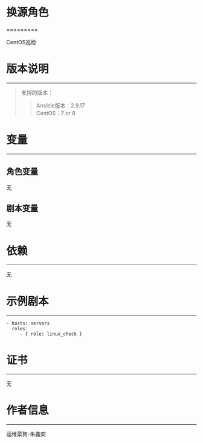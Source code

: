 # 换源角色
=========

CentOS巡检

# 版本说明
------------

>支持的版本：
>>Ansible版本：2.9.17  
>>CentOS：7 or 8  

# 变量
--------------
## 角色变量

无

## 剧本变量

无

# 依赖
------------

无

# 示例剧本
----------------

    - hosts: servers
      roles:
         - { role: linux_check }

# 证书
-------

无

# 作者信息
------------------
 
运维菜狗-朱鑫奕
